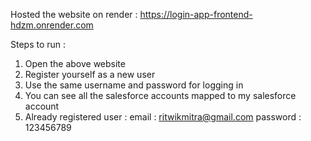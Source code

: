 Hosted the website on render : https://login-app-frontend-hdzm.onrender.com

Steps to run :
1. Open the above website
2. Register yourself as a new user
3. Use the same username and password for logging in
4. You can see all the salesforce accounts mapped to my salesforce account
5. Already registered user :
    email : ritwikmitra@gmail.com
    password : 123456789
